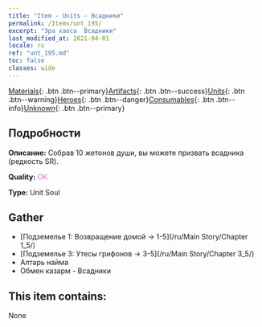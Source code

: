 ```yaml
---
title: "Item - Units - Всадники"
permalink: /Items/unt_195/
excerpt: "Эра хаоса  Всадники"
last_modified_at: 2021-04-01
locale: ru
ref: "unt_195.md"
toc: false
classes: wide
---
```

 [Materials](/ru/Items/){: .btn .btn--primary}[Artifacts](/ru/Items/Artifacts/){: .btn .btn--success}[Units](/ru/Items/Units/){: .btn .btn--warning}[Heroes](/ru/Items/Heroes/){: .btn .btn--danger}[Consumables](/ru/Items/Consumables/){: .btn .btn--info}[Unknown](/ru/Items/Unknown/){: .btn .btn--primary}

## Подробности
 **Описание:** Собрав 10 жетонов души, вы можете призвать всадника (редкость SR).

 **Quality:** <span style="color: #DA70D6">OK</span>

 **Type:** Unit Soul

## Gather

*    [Подземелье 1: Возвращение домой -> 1-5](/ru/Main Story/Chapter 1_5/) 
*    [Подземелье 3: Утесы грифонов -> 3-5](/ru/Main Story/Chapter 3_5/) 
*    Алтарь найма 
*    Обмен казарм - Всадники 

## This item contains:

  None

